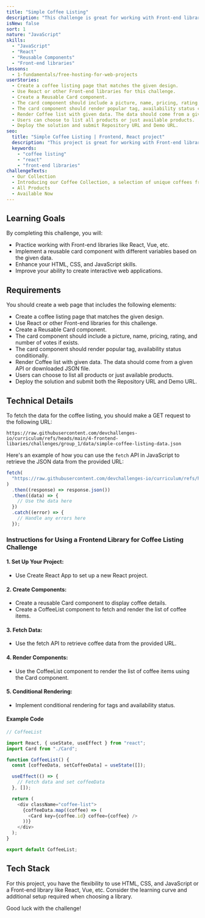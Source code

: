 ```yaml
---
title: "Simple Coffee Listing"
description: "This challenge is great for working with Front-end libraries like React, Vue,... You will need to implement a reusable card component with different variables based on the data given."
isNew: false
sort: 1
nature: "JavaScript"
skills:
  - "JavaScript"
  - "React"
  - "Reusable Components"
  - "Front-end libraries"
lessons:
  - 1-fundamentals/free-hosting-for-web-projects
userStories:
  - Create a coffee listing page that matches the given design.
  - Use React or other Front-end libraries for this challenge.
  - Create a Reusable Card component.
  - The card component should include a picture, name, pricing, rating, and number of votes if exists.
  - The card component should render popular tag, availability status conditionally.
  - Render Coffee list with given data. The data should come from a given API or downloaded JSON file.
  - Users can choose to list all products or just available products.
  - Deploy the solution and submit Repository URL and Demo URL.
seo:
  title: "Simple Coffee Listing | Frontend, React project"
  description: "This project is great for working with Front-end libraries like React, Vue,... You will need to implement a reusable card component with different variables based on the data given."
  keywords:
    - "coffee listing"
    - "react"
    - "front-end libraries"
challengeTexts:
  - Our Collection
  - Introducing our Coffee Collection, a selection of unique coffees from different roast types and origins, expertly roasted in small batches and shipped fresh weekly.
  - All Products
  - Available Now
---
```


## Learning Goals

By completing this challenge, you will:

- Practice working with Front-end libraries like React, Vue, etc.
- Implement a reusable card component with different variables based on the given data.
- Enhance your HTML, CSS, and JavaScript skills.
- Improve your ability to create interactive web applications.

## Requirements

You should create a web page that includes the following elements:

- Create a coffee listing page that matches the given design.
- Use React or other Front-end libraries for this challenge.
- Create a Reusable Card component.
- The card component should include a picture, name, pricing, rating, and number of votes if exists.
- The card component should render popular tag, availability status conditionally.
- Render Coffee list with given data. The data should come from a given API or downloaded JSON file.
- Users can choose to list all products or just available products.
- Deploy the solution and submit both the Repository URL and Demo URL.

## Technical Details

To fetch the data for the coffee listing, you should make a GET request to the following URL:

```
https://raw.githubusercontent.com/devchallenges-io/curriculum/refs/heads/main/4-frontend-libaries/challenges/group_1/data/simple-coffee-listing-data.json
```

Here's an example of how you can use the `fetch` API in JavaScript to retrieve the JSON data from the provided URL:

```javascript
fetch(
  "https://raw.githubusercontent.com/devchallenges-io/curriculum/refs/heads/main/4-frontend-libaries/challenges/group_1/data/simple-coffee-listing-data.json"
)
  .then((response) => response.json())
  .then((data) => {
    // Use the data here
  })
  .catch((error) => {
    // Handle any errors here
  });
```

### Instructions for Using a Frontend Library for Coffee Listing Challenge

#### 1. Set Up Your Project:

- Use Create React App to set up a new React project.

#### 2. Create Components:

- Create a reusable Card component to display coffee details.
- Create a CoffeeList component to fetch and render the list of coffee items.

#### 3. Fetch Data:

- Use the fetch API to retrieve coffee data from the provided URL.

#### 4. Render Components:

- Use the CoffeeList component to render the list of coffee items using the Card component.

#### 5. Conditional Rendering:

- Implement conditional rendering for tags and availability status.

#### Example Code

```js
// CoffeeList

import React, { useState, useEffect } from "react";
import Card from "./Card";

function CoffeeList() {
  const [coffeeData, setCoffeeData] = useState([]);

  useEffect(() => {
    // Fetch data and set coffeeData
  }, []);

  return (
    <div className="coffee-list">
      {coffeeData.map((coffee) => (
        <Card key={coffee.id} coffee={coffee} />
      ))}
    </div>
  );
}

export default CoffeeList;
```

## Tech Stack

For this project, you have the flexibility to use HTML, CSS, and JavaScript or a Front-end library like React, Vue, etc. Consider the learning curve and additional setup required when choosing a library.

Good luck with the challenge!
